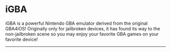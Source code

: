 # iGBA
iGBA is a powerful Nintendo GBA emulator derived from the original GBA4iOS! Originally only for jailbroken devices, it has found its way to the non-jailbroken scene so you may enjoy your favorite GBA games on your favorite device!
***
